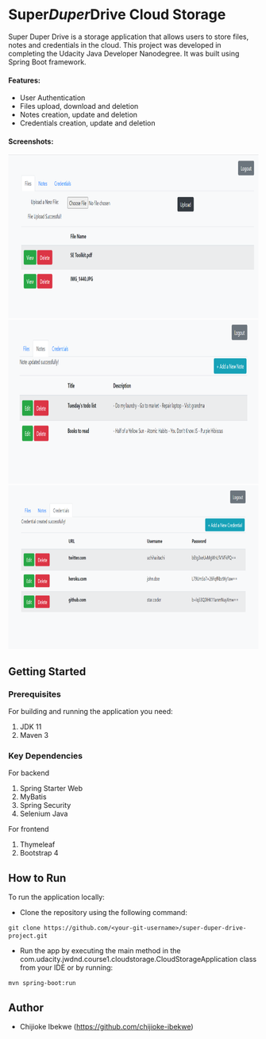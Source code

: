 # Super*Duper*Drive Cloud Storage
Super Duper Drive is a storage application that allows users to store files, notes and credentials in the cloud. This project was developed in completing the Udacity Java Developer Nanodegree. 
It was built using Spring Boot framework.

#### Features:
- User Authentication
- Files upload, download and deletion
- Notes creation, update and deletion
- Credentials creation, update and deletion

#### Screenshots:
<img src="src/main/resources/static/images/files-pages.png" alt="files_page" width="700" height="330">
<img src="src/main/resources/static/images/notes-page-2.png" alt="notes-page" width="700" height="330">
<img src="src/main/resources/static/images/credentials-page.png" alt="credentials_page" width="700" height="330">

## Getting Started
### Prerequisites
For building and running the application you need:
1. JDK 11
2. Maven 3

### Key Dependencies
For backend
1. Spring Starter Web
2. MyBatis
3. Spring Security
4. Selenium Java

For frontend
1. Thymeleaf
2. Bootstrap 4

## How to Run
To run the application locally:
- Clone the repository using the following command:
```
git clone https://github.com/<your-git-username>/super-duper-drive-project.git
```

- Run the app by executing the main method in the com.udacity.jwdnd.course1.cloudstorage.CloudStorageApplication class from your IDE or by running:
```  
mvn spring-boot:run
```

## Author
- Chijioke Ibekwe (https://github.com/chijioke-ibekwe)

